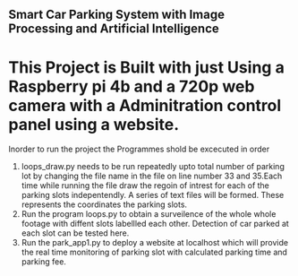 ## Smart Car Parking System with Image Processing and Artificial Intelligence
# This Project is Built with just Using a Raspberry pi 4b and a 720p web camera with a Adminitration control panel using a website.
Inorder to run the project the Programmes shold be excecuted in order
1. loops_draw.py needs to be run repeatedly upto total number of parking lot by changing the file name in the file on line number 33 and 35.Each time while running the file draw the regoin of intrest for each of the parking slots indepentendly. A series of text files will be formed. These represents the coordinates the parking slots.
2. Run the program loops.py to obtain a surveilence of the whole whole footage with diffent slots labellled each other. Detection of car parked at each slot can be tested here.
3. Run the park_app1.py to deploy a website at localhost which will provide the real time monitoring of parking slot with calculated parking time and parking fee.
